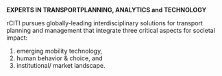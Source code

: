 
**EXPERTS IN TRANSPORTPLANNING, ANALYTICS and TECHNOLOGY**

rCITI pursues globally-leading interdisciplinary solutions for transport planning and management that integrate three critical aspects for societal impact:

1) emerging mobility technology, 
2) human behavior & choice, and 
3) institutional/ market landscape.  
